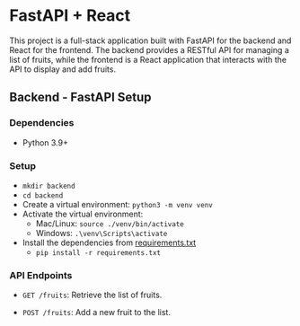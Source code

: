 # FastAPI + React
This project is a full-stack application built with FastAPI for the backend and React for the frontend. The backend provides a RESTful API for managing a list of fruits, while the frontend is a React application that interacts with the API to display and add fruits.

## Backend - FastAPI Setup

### Dependencies

- Python 3.9+

### Setup

- `mkdir backend`
- `cd backend`
- Create a virtual environment: `python3 -m venv venv`
- Activate the virtual environment:
  - Mac/Linux: `source ./venv/bin/activate`
  - Windows: `.\venv\Scripts\activate`
- Install the dependencies from [requirements.txt](./backend/requirements.txt)
  - `pip install -r requirements.txt`


### API Endpoints

- `GET /fruits`: Retrieve the list of fruits.

- `POST /fruits`: Add a new fruit to the list.
